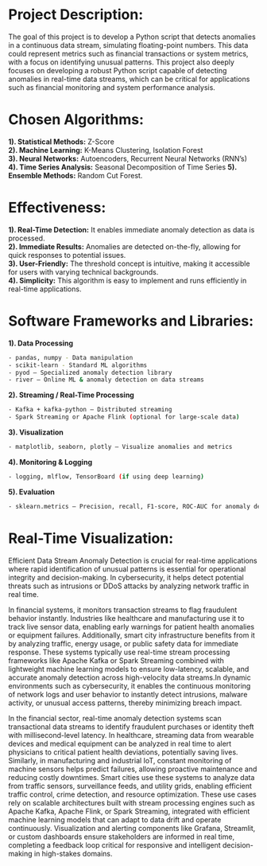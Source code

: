 # Project Description: 
The goal of this project is to develop a Python script that detects anomalies in a continuous data stream, simulating floating-point numbers. This data could represent metrics such as financial transactions or system metrics, with a focus on identifying unusual patterns. This project also deeply focuses on developing a robust Python script capable of detecting anomalies in real-time data streams, which can be critical for applications such as financial monitoring and
system performance analysis.
# Chosen Algorithms:
**1). Statistical Methods:** Z-Score <br>
**2). Machine Learning:** K-Means Clustering, Isolation Forest <br>
**3). Neural Networks:** Autoencoders, Recurrent Neural Networks (RNN’s) <br>
**4). Time Series Analysis:** Seasonal Decomposition of Time Series
**5). Ensemble Methods:** Random Cut Forest.
# Effectiveness:
**1). Real-Time Detection:** It enables immediate anomaly detection as data is
processed. <br>
**2). Immediate Results:** Anomalies are detected on-the-fly, allowing for quick
responses to potential issues. <br>
**3). User-Friendly:** The threshold concept is intuitive, making it accessible for users
with varying technical backgrounds. <br>
**4). Simplicity:** This algorithm is easy to implement and runs efficiently in real-time
applications.
# Software Frameworks and Libraries:
**1). Data Processing**
```bash
- pandas, numpy - Data manipulation
- scikit-learn - Standard ML algorithms
- pyod – Specialized anomaly detection library
- river – Online ML & anomaly detection on data streams
```
**2). Streaming / Real-Time Processing**
```bash
- Kafka + kafka-python – Distributed streaming
- Spark Streaming or Apache Flink (optional for large-scale data)
```
**3). Visualization**
```bash
- matplotlib, seaborn, plotly – Visualize anomalies and metrics
```
**4). Monitoring & Logging**
```bash
- logging, mlflow, TensorBoard (if using deep learning)
```
**5). Evaluation**
```bash
- sklearn.metrics – Precision, recall, F1-score, ROC-AUC for anomaly detection
```
# Real-Time Visualization:
  Efficient Data Stream Anomaly Detection is crucial for real-time applications where rapid identification of unusual patterns is essential for operational integrity and decision-making. In cybersecurity, it helps detect potential threats such as intrusions or DDoS attacks by analyzing network traffic in real time. <br>

  In financial systems, it monitors transaction streams to flag fraudulent behavior instantly. Industries like healthcare and manufacturing use it to track live sensor data, enabling early warnings for patient health anomalies or equipment failures. Additionally, smart city infrastructure benefits from it by analyzing traffic, energy usage, or public safety data for immediate response. These systems typically use real-time stream processing frameworks like Apache Kafka or Spark Streaming combined with lightweight machine learning models to ensure low-latency, scalable, and accurate anomaly detection across high-velocity data streams.In dynamic environments such as cybersecurity, it enables the continuous monitoring of network logs and user behavior to instantly detect intrusions, malware activity, or unusual access patterns, thereby minimizing breach impact.

  In the financial sector, real-time anomaly detection systems scan transactional data streams to identify fraudulent purchases or identity theft with millisecond-level latency. In healthcare, streaming data from wearable devices and medical equipment can be analyzed in real time to alert physicians to critical patient health deviations, potentially saving lives. Similarly, in manufacturing and industrial IoT, constant monitoring of machine sensors helps predict failures, allowing proactive maintenance and reducing costly downtimes. Smart cities use these systems to analyze data from traffic sensors, surveillance feeds, and utility grids, enabling efficient traffic control, crime detection, and resource optimization. These use cases rely on scalable architectures built with stream processing engines such as Apache Kafka, Apache Flink, or Spark Streaming, integrated with efficient machine learning models that can adapt to data drift and operate continuously. Visualization and alerting components like Grafana, Streamlit, or custom dashboards ensure stakeholders are informed in real time, completing a feedback loop critical for responsive and intelligent decision-making in high-stakes domains.



